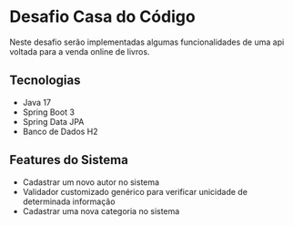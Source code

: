 # Desafio Casa do Código

Neste desafio serão implementadas algumas funcionalidades de uma api voltada para a venda online de livros.

## Tecnologias
- Java 17
- Spring Boot 3
- Spring Data JPA
- Banco de Dados H2

## Features do Sistema
- Cadastrar um novo autor no sistema
- Validador customizado genérico para verificar unicidade de determinada informação
- Cadastrar uma nova categoria no sistema


